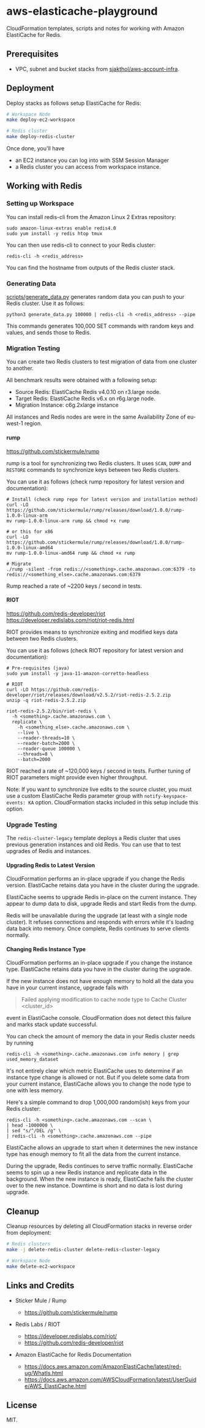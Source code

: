 # aws-elasticache-playground

CloudFormation templates, scripts and notes for working with Amazon ElastiCache for Redis.

## Prerequisites

* VPC, subnet and bucket stacks from [sjakthol/aws-account-infra](https://github.com/sjakthol/aws-account-infra).

## Deployment

Deploy stacks as follows setup ElastiCache for Redis:

```bash
# Workspace Node
make deploy-ec2-workspace

# Redis cluster
make deploy-redis-cluster
```

Once done, you'll have

* an EC2 instance you can log into with SSM Session Manager
* a Redis cluster you can access from workspace instance.

## Working with Redis

### Setting up Workspace

You can install redis-cli from the Amazon Linux 2 Extras repository:

```
sudo amazon-linux-extras enable redis4.0
sudo yum install -y redis htop tmux
```

You can then use redis-cli to connect to your Redis cluster:

```
redis-cli -h <redis_address>
```

You can find the hostname from outputs of the Redis cluster stack.

### Generating Data

[scripts/generate_data.py](scripts/generate_data.py) generates random
data you can push to your Redis cluster. Use it as follows:

```
python3 generate_data.py 100000 | redis-cli -h <redis_address> --pipe
```

This commands generates 100,000 SET commands with random keys and values, and sends
those to Redis.

### Migration Testing

You can create two Redis clusters to test migration of data from one
cluster to another.

All benchmark results were obtained with a following setup:

* Source Redis: ElastiCache Redis v4.0.10 on r3.large node.
* Target Redis: ElastiCache Redis v6.x on r6g.large node.
* Migration Instance: c6g.2xlarge instance

All instances and Redis nodes are were in the same Availability Zone
of eu-west-1 region.

#### rump

https://github.com/stickermule/rump

rump is a tool for synchronizing two Redis clusters. It uses `SCAN`, `DUMP` and `RESTORE`
commands to synchronize keys between two Redis clusters.

You can use it as follows (check rump repository for latest version and documentation):

```
# Install (check rump repo for latest version and installation method)
curl -LO https://github.com/stickermule/rump/releases/download/1.0.0/rump-1.0.0-linux-arm
mv rump-1.0.0-linux-arm rump && chmod +x rump

# or this for x86
curl -LO https://github.com/stickermule/rump/releases/download/1.0.0/rump-1.0.0-linux-amd64
mv rump-1.0.0-linux-amd64 rump && chmod +x rump

# Migrate
./rump -silent -from redis://<something>.cache.amazonaws.com:6379 -to redis://<something_else>.cache.amazonaws.com:6379
```

Rump reached a rate of ~2200 keys / second in tests.

#### RIOT

https://github.com/redis-developer/riot
https://developer.redislabs.com/riot/riot-redis.html

RIOT provides means to synchronize exiting and modified keys data between two Redis
clusters.

You can use it as follows (check RIOT repository for latest version and documentation):

```
# Pre-requisites (java)
sudo yum install -y java-11-amazon-corretto-headless

# RIOT
curl -LO https://github.com/redis-developer/riot/releases/download/v2.5.2/riot-redis-2.5.2.zip
unzip -q riot-redis-2.5.2.zip

riot-redis-2.5.2/bin/riot-redis \
  -h <something>.cache.amazonaws.com \
  replicate \
    -h <something_else>.cache.amazonaws.com \
    --live \
    --reader-threads=10 \
    --reader-batch=2000 \
    --reader-queue 100000 \
    --threads=8 \
    --batch=2000
```

RIOT reached a rate of ~120,000 keys / second in tests. Further tuning of RIOT
parameters might provide even higher throughput.

Note: If you want to synchronize live edits to the source cluster, you must use a custom
ElastiCache Redis parameter group with `notify-keyspace-events: KA` option. CloudFormation
stacks included in this setup include this option.

### Upgrade Testing

The `redis-cluster-legacy` template deploys a Redis cluster that uses
previous generation instances and old Redis. You can use that to test
upgrades of Redis and instances.

#### Upgrading Redis to Latest Version

CloudFormation performs an in-place upgrade if you change the Redis
version. ElastiCache retains data you have in the cluster during
the upgrade.

ElastiCache seems to upgrade Redis in-place on the current instance. They
appear to dump data to disk, upgrade Redis and start Redis from the dump.

Redis will be unavailable during the upgrade (at least with a single node
cluster). It refuses connections and responds with errors while it's loading
data back into memory. Once complete, Redis continues to serve clients
normally.

#### Changing Redis Instance Type

CloudFormation performs an in-place upgrade if you change the instance
type. ElastiCache retains data you have in the cluster during the upgrade.

If the new instance does not have enough memory to hold all the data you
have in your current instance, upgrade fails with

> Failed applying modification to cache node type to Cache Cluster <cluster_id>

event in ElastiCache console. CloudFormation does not detect this failure
and marks stack update successful.

You can check the amount of memory the data in your Redis cluster needs
by running

```
redis-cli -h <something>.cache.amazonaws.com info memory | grep used_memory_dataset
```

It's not entirely clear which metric ElastiCache uses to determine if an instance
type change is allowed or not. But if you delete some data from your current instance,
ElastiCache allows you to change the node type to one with less memory.

Here's a simple command to drop 1,000,000 random(ish) keys from your Redis cluster:

```
redis-cli -h <something>.cache.amazonaws.com --scan \
| head -1000000 \
| sed "s/^/DEL /g" \
| redis-cli -h <something>.cache.amazonaws.com --pipe
```

ElastiCache allows an upgrade to start when it determines the new instance type
has enough memory to fit all the data from the current instance.

During the upgrade, Redis continues to serve traffic normally. ElastiCache seems to
spin up a new Redis instance and replicate data in the background. When the new instance
is ready, ElastiCache fails the cluster over to the new instance. Downtime is short and
no data is lost during upgrade.

## Cleanup

Cleanup resources by deleting all CloudFormation stacks in reverse order from deployment:

```bash
# Redis clusters
make -j delete-redis-cluster delete-redis-cluster-legacy

# Workspace Node
make delete-ec2-workspace
```

## Links and Credits

* Sticker Mule / Rump
  * https://github.com/stickermule/rump

* Redis Labs / RIOT
  * https://developer.redislabs.com/riot/
  * https://github.com/redis-developer/riot

* Amazon ElastiCache for Redis Documentation
  * https://docs.aws.amazon.com/AmazonElastiCache/latest/red-ug/WhatIs.html
  * https://docs.aws.amazon.com/AWSCloudFormation/latest/UserGuide/AWS_ElastiCache.html

## License

MIT.
